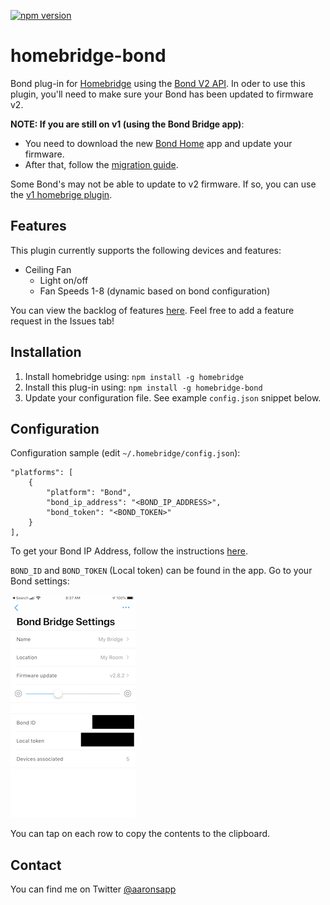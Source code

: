 [![npm version](https://badge.fury.io/js/homebridge-bond.svg)](https://badge.fury.io/js/homebridge-bond)

# homebridge-bond

Bond plug-in for [Homebridge](https://github.com/nfarina/homebridge) using the [Bond V2 API](http://docs-local.appbond.com). In oder to use this plugin, you'll need to make sure your Bond has been updated to firmware v2.

**NOTE: If you are still on v1 (using the Bond Bridge app)**:

- You need to download the new [Bond Home](https://apps.apple.com/us/app/bond-home/id1447691811) app and update your firmware.
- After that, follow the [migration guide](https://github.com/aarons22/homebridge-bond/wiki/Migrating-from-v1-to-v2).

Some Bond's may not be able to update to v2 firmware. If so, you can use the [v1 homebrige plugin](https://www.npmjs.com/package/homebridge-bond-v1).

## Features

This plugin currently supports the following devices and features:

- Ceiling Fan
  - Light on/off
  - Fan Speeds 1-8 (dynamic based on bond configuration)

You can view the backlog of features [here](https://github.com/aarons22/homebridge-bond/). Feel free to add a feature request in the Issues tab!

## Installation

1. Install homebridge using: `npm install -g homebridge`
2. Install this plug-in using: `npm install -g homebridge-bond`
3. Update your configuration file. See example `config.json` snippet below.

## Configuration

Configuration sample (edit `~/.homebridge/config.json`):

```
"platforms": [
    {
        "platform": "Bond",
        "bond_ip_address": "<BOND_IP_ADDRESS>",
        "bond_token": "<BOND_TOKEN>"
    }
],
```

To get your Bond IP Address, follow the instructions [here](https://github.com/aarons22/homebridge-bond/wiki/Get-Bond-IP-Address).

`BOND_ID` and `BOND_TOKEN` (Local token) can be found in the app. Go to your Bond settings:

![alt text](./docs/bond-settings.jpeg 'Bond Settings')

You can tap on each row to copy the contents to the clipboard.

## Contact

You can find me on Twitter [@aaronsapp](https://twitter.com/aaronsapp)
